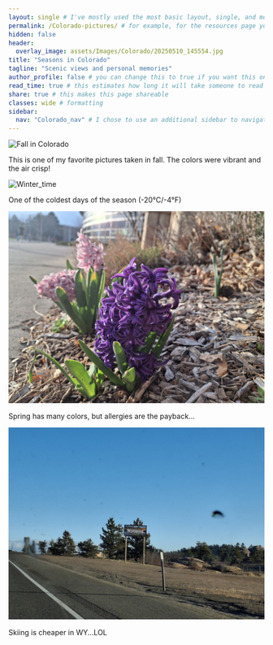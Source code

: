 ```yaml
---
layout: single # I've mostly used the most basic layout, single, and modified it from there but feel free to pick a different one and play around!
permalink: /Colorado-pictures/ # for example, for the resources page you would put resources
hidden: false
header:
  overlay_image: assets/Images/Colorado/20250510_145554.jpg
title: "Seasons in Colorado"
tagline: "Scenic views and personal memories"   
author_profile: false # you can change this to true if you want this on the side again!
read_time: true # this estimates how long it will take someone to read this page
share: true # this makes this page shareable
classes: wide # formatting
sidebar:
  nav: "Colorado_nav" # I chose to use an additional sidebar to navigate different parts of this page instead of the author profile. If you use this you will have to add a new section to your navigation.yml file, or you can comment this section out.
---
```



![Fall in Colorado](/assets/Images/Colorado/20241026_123726.jpg)

This is one of my favorite pictures taken in fall. The colors were vibrant and the air crisp!

![Winter_time](/assets/Images/Colorado/20250118_121228.jpg)

One of the coldest days of the season (-20°C/-4°F)

![Spring_baby](/assets/Images/Colorado/20250331_182509.jpg)

Spring has many colors, but allergies are the payback...

![Leaving_CO](/assets/Images/Colorado/20250318_074929.jpg)

Skiing is cheaper in WY...LOL

